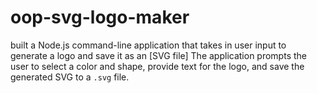 # oop-svg-logo-maker
built a Node.js command-line application that takes in user input to generate a logo and save it as an [SVG file] The application prompts the user to select a color and shape, provide text for the logo, and save the generated SVG to a `.svg` file.
